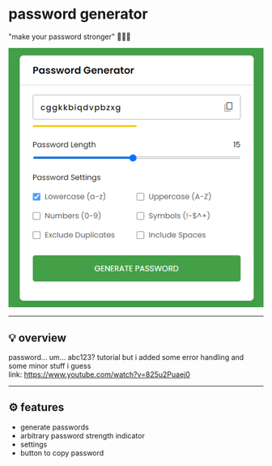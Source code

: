 # password generator

"make your password stronger" 💪💪💪

![image](./__project_image__/image.png)

---

## 💡 overview

password... um... abc123?
tutorial but i added some error handling and some minor stuff i guess  
link: <https://www.youtube.com/watch?v=825u2Puaej0>

---

## ⚙️ features

- generate passwords
- arbitrary password strength indicator
- settings
- button to copy password
